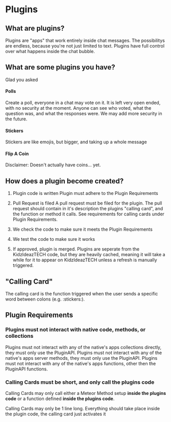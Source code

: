 # Plugins

## What are plugins?
Plugins are "apps" that work entirely inside chat messages. The possibilitys are endless, because you're not just limited to text. Plugins have full control over what happens inside the chat bubble.

## What are some plugins you have?
Glad you asked

#### Polls
Create a poll, everyone in a chat may vote on it. It is left very open ended, with no security at the moment. Anyone can see who voted, what the question was, and what the responses were. We may add more security in the future.

#### Stickers
Stickers are like emojis, but bigger, and taking up a whole message

#### Flip A Coin
Disclaimer: Doesn't actually have coins... yet.

## How does a plugin become created?

1. Plugin code is written
   Plugin must adhere to the Plugin Requirements
   
2. Pull Request is filed
   A pull request must be filed for the plugin. The pull request should contain in it's description the plugins "calling card", and the function or method it calls. See requirements for calling cards under Plugin Requirements.

3. We check the code to make sure it meets the Plugin Requirements

4. We test the code to make sure it works

5. If approved, plugin is merged. Plugins are seperate from the KidzIdeazTECH code, but they are heavily cached, meaning it will take a while for it to appear on KidzIdeazTECH unless a refresh is manually triggered.

## "Calling Card"
The calling card is the function triggered when the user sends a specific word between colons (e.g. :stickers:).

## Plugin Requirements
### Plugins must not interact with native code, methods, or collections
Plugins must not interact with any of the native's apps collections directly, they must only use the PluginAPI.
Plugins must not interact with any of the native's apps server methods, they must only use the PluginAPI.
Plugins must not interact with any of the native's apps functions, other then the PluginAPI functions.

### Calling Cards must be short, and only call the plugins code
Calling Cards may only call either a Meteor Method setup **inside the plugins code** or a function defined **inside the plugins code**.

Calling Cards may only be 1 line long. Everything should take place inside the plugin code, the calling card just activates it
